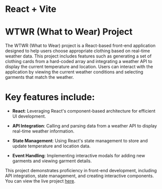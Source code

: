 # React + Vite

# WTWR (What to Wear) Project

The WTWR (What to Wear) project is a React-based front-end application designed to help users choose appropriate clothing based on real-time weather data. This project includes features such as generating a set of clothing cards from a hard-coded array and integrating a weather API to display the current temperature and location. Users can interact with the application by viewing the current weather conditions and selecting garments that match the weather.

# Key features include:

- **React**: Leveraging React's component-based architecture for efficient UI development.

- **API Integration**: Calling and parsing data from a weather API to display real-time weather information.

- **State Management**: Using React's state management to store and update temperature and location data.

- **Event Handling**: Implementing interactive modals for adding new garments and viewing garment details.

This project demonstrates proficiency in front-end development, including API integration, state management, and creating interactive components. You can view the live project [here](https://ajuarezse.github.io/se_project_react/).

